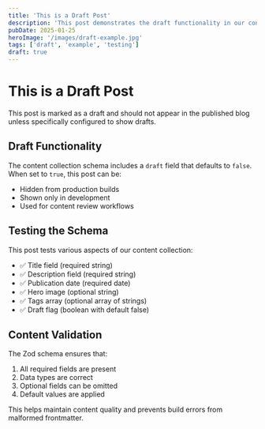```yaml
---
title: 'This is a Draft Post'
description: 'This post demonstrates the draft functionality in our content collection schema.'
pubDate: 2025-01-25
heroImage: '/images/draft-example.jpg'
tags: ['draft', 'example', 'testing']
draft: true
---
```


# This is a Draft Post

This post is marked as a draft and should not appear in the published blog unless specifically configured to show drafts.

## Draft Functionality

The content collection schema includes a `draft` field that defaults to `false`. When set to `true`, this post can be:
- Hidden from production builds
- Shown only in development
- Used for content review workflows

## Testing the Schema

This post tests various aspects of our content collection:
- ✅ Title field (required string)
- ✅ Description field (required string)  
- ✅ Publication date (required date)
- ✅ Hero image (optional string)
- ✅ Tags array (optional array of strings)
- ✅ Draft flag (boolean with default false)

## Content Validation

The Zod schema ensures that:
1. All required fields are present
2. Data types are correct
3. Optional fields can be omitted
4. Default values are applied

This helps maintain content quality and prevents build errors from malformed frontmatter.